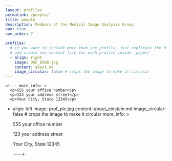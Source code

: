 ```yaml
---
layout: profiles
permalink: /people/
title: people
description: Members of the Medical Image Analysis Group
nav: true
nav_order: 7

profiles:
  # if you want to include more than one profile, just replicate the following block
  # and create one content file for each profile inside _pages/
  - align: right
    image: DSC_8580.jpg
    content: about.md
    image_circular: false # crops the image to make it circular
---
```

    <!--- more_info: >
      <p>555 your office number</p>
      <p>123 your address street</p>
      <p>Your City, State 12345</p>
- align: left
    image: prof_pic.jpg
    content: about_einstein.md
    image_circular: false # crops the image to make it circular
    more_info: >
      <p>555 your office number</p>
      <p>123 your address street</p>
      <p>Your City, State 12345</p>--->

